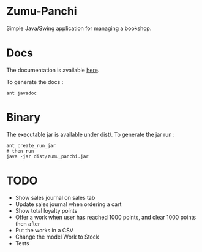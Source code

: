 # Zumu-Panchi

Simple Java/Swing application for managing a bookshop.

# Docs

The documentation is available [here](https://poulpy.github.io/Zumu-Panchi/).

To generate the docs : 

	ant javadoc
	
	
# Binary

The executable jar is available under dist/.
To generate the jar run :

	ant create_run_jar
	# then run
	java -jar dist/zumu_panchi.jar

# TODO

- Show sales journal on sales tab
- Update sales journal when ordering a cart
- Show total loyalty points
- Offer a work when user has reached 1000 points, and clear 1000 points then after
- Put the works in a CSV
- Change the model Work to Stock
- Tests

